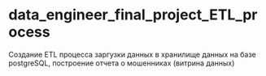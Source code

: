 # data_engineer_final_project_ETL_process
Создание ETL процесса заргузки данных в хранилище данных на базе postgreSQL, построение отчета о мошенниках (витрина данных)
